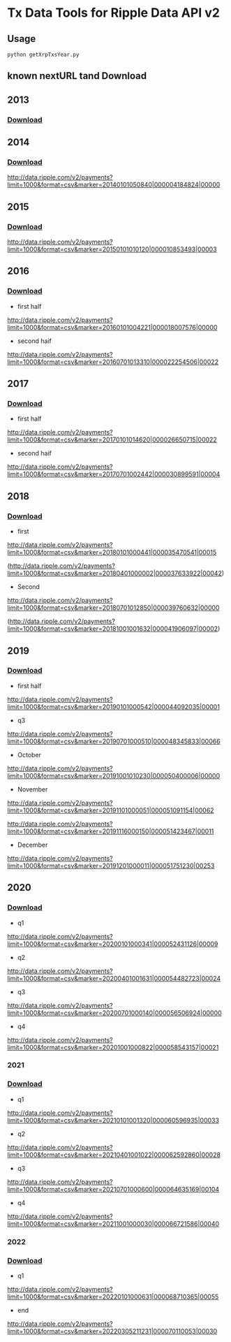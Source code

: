 # Tx Data Tools for Ripple Data API v2

## Usage

`python getXrpTxsYear.py`

## known nextURL tand Download

## 2013

### [Download](https://1drv.ms/u/s!AiUK9HE-FYDZhoc5LXyrfbykOQZ_5A?e=QDMIRD "result2013")

## 2014

### [Download](https://1drv.ms/u/s!AiUK9HE-FYDZhoc6DOU3jyRveX0HkA?e=0iCTFj "result2014")

<http://data.ripple.com/v2/payments?limit=1000&format=csv&marker=20140101050840|000004184824|00000>

## 2015

### [Download](https://1drv.ms/u/s!AiUK9HE-FYDZhoc7kRVGhQNG3K7pTQ?e=DlPZ9i "result2015")

<http://data.ripple.com/v2/payments?limit=1000&format=csv&marker=20150101010120|000010853493|00003>

## 2016

### [Download](https://1drv.ms/u/s!AiUK9HE-FYDZhoc9BECF0GlgGfJJ6A?e=Jy1bm4 "result2016")

- first half

<http://data.ripple.com/v2/payments?limit=1000&format=csv&marker=20160101004221|000018007576|00000>

- second haif

<http://data.ripple.com/v2/payments?limit=1000&format=csv&marker=20160701013310|000022254506|00022>

## 2017

### [Download](https://1drv.ms/u/s!AiUK9HE-FYDZhoc8VBaZPIvKx7F6Vw?e=2pXhgT "result2017first")

- first half

<http://data.ripple.com/v2/payments?limit=1000&format=csv&marker=20170101014620|000026650715|00022>

- second haif

<http://data.ripple.com/v2/payments?limit=1000&format=csv&marker=20170701002442|000030899591|00004>

## 2018

### [Download](https://1drv.ms/u/s!AiUK9HE-FYDZhoc-vo9nf0LH-fQQuQ?e=hblMfv "result2018first")

- first

<http://data.ripple.com/v2/payments?limit=1000&format=csv&marker=20180101000441|000035470541|00015>

(<http://data.ripple.com/v2/payments?limit=1000&format=csv&marker=20180401000002|000037633922|00042>)

- Second

<http://data.ripple.com/v2/payments?limit=1000&format=csv&marker=20180701012850|000039760632|00000>

(<http://data.ripple.com/v2/payments?limit=1000&format=csv&marker=20181001001632|000041906097|00002>)

## 2019

### [Download](https://drive.google.com/file/d/1lHMNFZm4379BZ728Z-P_22bFEwACTnwj/view?usp=sharing "result2019")

- first half

<http://data.ripple.com/v2/payments?limit=1000&format=csv&marker=20190101000542|000044092035|00001>

- q3

<http://data.ripple.com/v2/payments?limit=1000&format=csv&marker=20190701000510|000048345833|00066>

- October

<http://data.ripple.com/v2/payments?limit=1000&format=csv&marker=20191001010230|000050400006|00000>

- November

<http://data.ripple.com/v2/payments?limit=1000&format=csv&marker=20191101000051|000051091154|00062>

<http://data.ripple.com/v2/payments?limit=1000&format=csv&marker=20191116000150|000051423467|00011>

- December

<http://data.ripple.com/v2/payments?limit=1000&format=csv&marker=20191201000011|000051751230|00253>

## 2020

### [Download](https://1drv.ms/u/s!AiUK9HE-FYDZhoc_JfNSjHrkaqqyVA?e=4oyTt7 "result2020")

- q1

<http://data.ripple.com/v2/payments?limit=1000&format=csv&marker=20200101000341|000052431126|00009>

- q2

<http://data.ripple.com/v2/payments?limit=1000&format=csv&marker=20200401001631|000054482723|00024>

- q3

<http://data.ripple.com/v2/payments?limit=1000&format=csv&marker=20200701000140|000056506924|00000>

- q4

<http://data.ripple.com/v2/payments?limit=1000&format=csv&marker=20201001000822|000058543157|00021>

### 2021

### [Download](https://drive.google.com/file/d/1-RSamAke9zoLQ6jF6TRk_6gUFaZ3DGo8/view?usp=sharing "result2021")

- q1

<http://data.ripple.com/v2/payments?limit=1000&format=csv&marker=20210101001320|000060596935|00033>

- q2

<http://data.ripple.com/v2/payments?limit=1000&format=csv&marker=20210401001022|000062592860|00028>

- q3

<http://data.ripple.com/v2/payments?limit=1000&format=csv&marker=20210701000600|000064635169|00104>

- q4

<http://data.ripple.com/v2/payments?limit=1000&format=csv&marker=20211001000030|000066721586|00040>

### 2022

### [Download](https://drive.google.com/file/d/1-R7t7XyIy3naxmTJfyaD6AI62nZK5Zhr/view?usp=sharing "result2022q1")

- q1

<http://data.ripple.com/v2/payments?limit=1000&format=csv&marker=20220101000631|000068710365|00055>

- end

<http://data.ripple.com/v2/payments?limit=1000&format=csv&marker=20220305211231|000070110053|00030>

